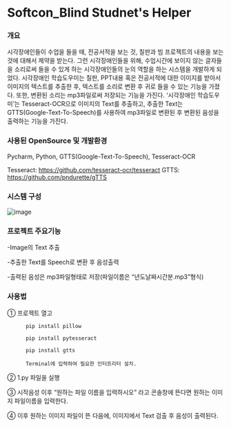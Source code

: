 # Softcon_Blind Studnet's Helper
### 개요

시각장애인들이 수업을 들을 때, 전공서적을 보는 것, 칠판과 빔 프로젝트의 내용을 보는 것에 대해서 제약을 받는다. 그런 시각장애인들을 위해, 수업시간에 보이지 않는 글자들을 소리로써 들을 수 있게 하는 시각장애인들의 눈의 역할을 하는 시스템을 개발하게 되었다. 시각장애인 학습도우미는 칠판, PPT내용 혹은 전공서적에 대한 이미지를 받아서 이미지의 텍스트를 추출한 후, 텍스트를 소리로 변환 후 귀로 들을 수 있는 기능을 가졌다. 또한, 변환된 소리는 mp3파일로써 저장되는 기능을 가진다. ‘시각장애인 학습도우미’는 Tesseract-OCR으로 이미지의 Text를 추출하고, 추출한 Text는 GTTS(Google-Text-To-Speech)를 사용하여 mp3파일로 변환된 후 변환된 음성을 출력하는 기능을 가진다.

### 사용된 OpenSource 및 개발환경

Pycharm, Python, GTTS(Google-Text-To-Speech), Tesseract-OCR

 Tesseract: https://github.com/tesseract-ocr/tesseract
 GTTS:  https://github.com/pndurette/gTTS

### 시스템 구성

![image](https://user-images.githubusercontent.com/49527233/66266625-63c7fa80-e862-11e9-8020-509ca9fc47a4.png)

### 프로젝트 주요기능

 -Image의 Text 추출
 
 -추출한 Text를 Speech로 변환 후 음성출력
 
 -출력된 음성은 mp3파일형태로 저장(파일이름은 “년도날짜시간분.mp3”형식)

### 사용법 


① 프로젝트 열고 
          
          pip install pillow 
          
          pip install pytesseract 
          
          pip install gtts
          
          Terminal에 입력하여 필요한 인터프리터 설치.

② 1.py 파일을 실행

③ 시작음성 이후 “원하는 파일 이름을 입력하시오” 라고 콘솔창에 뜬다면 원하는 이미지 파일이름을 입력한다.

④ 이후 원하는 이미지 파일이 뜬 다음에, 이미지에서 Text 검출 후 음성이 출력된다.

